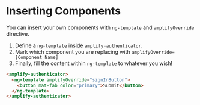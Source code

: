 # Inserting Components

You can insert your own components with `ng-template` and `amplifyOverride` directive.

1. Define a `ng-template` inside `amplify-authenticator`.
1. Mark which component you are replacing with `amplifyOverride=[Component Name]`
1. Finally, fill the content within `ng-template` to whatever you wish!

```html
<amplify-authenticator>
  <ng-template amplifyOverride="signInButton">
    <button mat-fab color="primary">Submit</button>
  </ng-template>
</amplify-authenticator>
```
